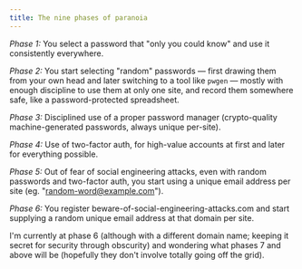 ```yaml
---
title: The nine phases of paranoia
---
```


*Phase 1:* You select a password that "only you could know" and use it consistently everywhere.

*Phase 2:* You start selecting "random" passwords &mdash; first drawing them from your own head and later switching to a tool like `pwgen` &mdash; mostly with enough discipline to use them at only one site, and record them somewhere safe, like a password-protected spreadsheet.

*Phase 3:* Disciplined use of a proper password manager (crypto-quality machine-generated passwords, always unique per-site).

*Phase 4:* Use of two-factor auth, for high-value accounts at first and later for everything possible.

*Phase 5:* Out of fear of social engineering attacks, even with random passwords and two-factor auth, you start using a unique email address per site (eg. "random-word@example.com").

*Phase 6:* You register beware-of-social-engineering-attacks.com and start supplying a random unique email address at that domain per site.

I'm currently at phase 6 (although with a different domain name; keeping it secret for security through obscurity) and wondering what phases 7 and above will be (hopefully they don't involve totally going off the grid).
